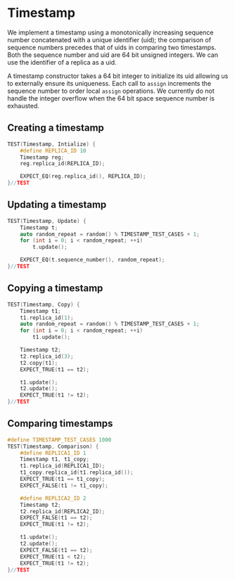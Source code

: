 # Timestamp
We implement a timestamp using a monotonically increasing sequence number concatenated with
a unique identifier (uid); the comparison of sequence numbers precedes that of uids in comparing
two timestamps. Both the sequence number and uid are 64 bit unsigned integers.
We can use the identifier of a replica as a uid.

A timestamp constructor takes a 64 bit integer to initialize its uid allowing us to externally
ensure its uniqueness. Each call to `assign` increments the sequence number to order local `assign`
operations. We currently do not handle the integer overflow when the 64 bit space sequence number is exhausted.

## Creating a timestamp

```cpp
TEST(Timestamp, Intialize) {
    #define REPLICA_ID 10
    Timestamp reg;
    reg.replica_id(REPLICA_ID);

    EXPECT_EQ(reg.replica_id(), REPLICA_ID);
}//TEST
```

## Updating a timestamp

```cpp
TEST(Timestamp, Update) {
    Timestamp t;
    auto random_repeat = random() % TIMESTAMP_TEST_CASES + 1;
    for (int i = 0; i < random_repeat; ++i)
        t.update();

    EXPECT_EQ(t.sequence_number(), random_repeat);
}//TEST
```

## Copying a timestamp
```cpp
TEST(Timestamp, Copy) {
    Timestamp t1;
    t1.replica_id(1);
    auto random_repeat = random() % TIMESTAMP_TEST_CASES + 1;
    for (int i = 0; i < random_repeat; ++i)
        t1.update();

    Timestamp t2;
    t2.replica_id(3);
    t2.copy(t1);
    EXPECT_TRUE(t1 == t2);

    t1.update();
    t2.update();
    EXPECT_TRUE(t1 != t2);
}//TEST
```

## Comparing timestamps

```cpp
#define TIMESTAMP_TEST_CASES 1000
TEST(Timestamp, Comparison) {
    #define REPLICA1_ID 1
    Timestamp t1, t1_copy;
    t1.replica_id(REPLICA1_ID);
    t1_copy.replica_id(t1.replica_id());
    EXPECT_TRUE(t1 == t1_copy);
    EXPECT_FALSE(t1 != t1_copy);

    #define REPLICA2_ID 2
    Timestamp t2;
    t2.replica_id(REPLICA2_ID);
    EXPECT_FALSE(t1 == t2);
    EXPECT_TRUE(t1 != t2);

    t1.update();
    t2.update();
    EXPECT_FALSE(t1 == t2);
    EXPECT_TRUE(t1 < t2);
    EXPECT_TRUE(t1 != t2);
}//TEST
```
